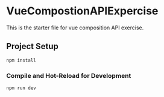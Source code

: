 # VueCompostionAPIExpercise

This is the starter file for vue composition API exercise. 



## Project Setup

```sh
npm install
```

### Compile and Hot-Reload for Development

```sh
npm run dev
```

